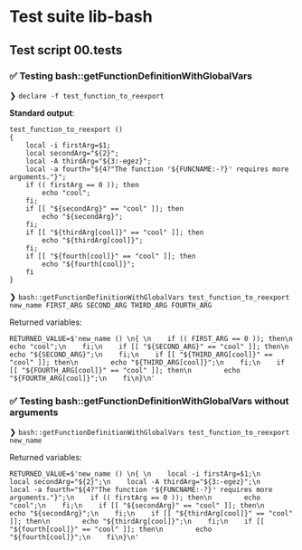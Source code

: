 # Test suite lib-bash

## Test script 00.tests

### ✅ Testing bash::getFunctionDefinitionWithGlobalVars

❯ `declare -f test_function_to_reexport`

**Standard output**:

```text
test_function_to_reexport () 
{ 
    local -i firstArg=$1;
    local secondArg="${2}";
    local -A thirdArg="${3:-egez}";
    local -a fourth="${4?"The function ⌜${FUNCNAME:-?}⌝ requires more arguments."}";
    if (( firstArg == 0 )); then
        echo "cool";
    fi;
    if [[ "${secondArg}" == "cool" ]]; then
        echo "${secondArg}";
    fi;
    if [[ "${thirdArg[cool]}" == "cool" ]]; then
        echo "${thirdArg[cool]}";
    fi;
    if [[ "${fourth[cool]}" == "cool" ]]; then
        echo "${fourth[cool]}";
    fi
}
```

❯ `bash::getFunctionDefinitionWithGlobalVars test_function_to_reexport new_name FIRST_ARG SECOND_ARG THIRD_ARG FOURTH_ARG`

Returned variables:

```text
RETURNED_VALUE=$'new_name () \n{ \n    if (( FIRST_ARG == 0 )); then\n        echo "cool";\n    fi;\n    if [[ "${SECOND_ARG}" == "cool" ]]; then\n        echo "${SECOND_ARG}";\n    fi;\n    if [[ "${THIRD_ARG[cool]}" == "cool" ]]; then\n        echo "${THIRD_ARG[cool]}";\n    fi;\n    if [[ "${FOURTH_ARG[cool]}" == "cool" ]]; then\n        echo "${FOURTH_ARG[cool]}";\n    fi\n}\n'
```

### ✅ Testing bash::getFunctionDefinitionWithGlobalVars without arguments

❯ `bash::getFunctionDefinitionWithGlobalVars test_function_to_reexport new_name`

Returned variables:

```text
RETURNED_VALUE=$'new_name () \n{ \n    local -i firstArg=$1;\n    local secondArg="${2}";\n    local -A thirdArg="${3:-egez}";\n    local -a fourth="${4?"The function ⌜${FUNCNAME:-?}⌝ requires more arguments."}";\n    if (( firstArg == 0 )); then\n        echo "cool";\n    fi;\n    if [[ "${secondArg}" == "cool" ]]; then\n        echo "${secondArg}";\n    fi;\n    if [[ "${thirdArg[cool]}" == "cool" ]]; then\n        echo "${thirdArg[cool]}";\n    fi;\n    if [[ "${fourth[cool]}" == "cool" ]]; then\n        echo "${fourth[cool]}";\n    fi\n}\n'
```

